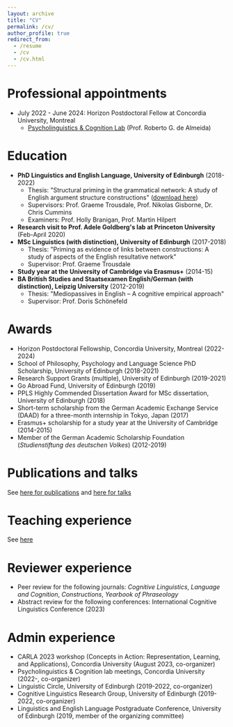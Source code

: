 ```yaml
---
layout: archive
title: "CV"
permalink: /cv/
author_profile: true
redirect_from:
  - /resume
  - /cv
  - /cv.html
---
```


Professional appointments
======
* July 2022 - June 2024: Horizon Postdoctoral Fellow at Concordia University, Montreal
	* <a href="https://psycholinguistics.weebly.com/">Psycholinguistics & Cognition Lab</a> (Prof. Roberto G. de Almeida)

Education
======
* <b>PhD Linguistics and English Language, University of Edinburgh</b> (2018-2022)
   * Thesis: "Structural priming in the grammatical network: A study of English argument structure constructions" (<a href="https://tungerer.github.io/files/Ungerer-2022-Structural-priming-in-the-grammatical-network.pdf">download here</a>)
   * Supervisors: Prof. Graeme Trousdale, Prof. Nikolas Gisborne, Dr. Chris Cummins
   * Examiners: Prof. Holly Branigan, Prof. Martin Hilpert
* <b>Research visit to Prof. Adele Goldberg's lab at Princeton University</b> (Feb-April 2020)
* <b>MSc Linguistics (with distinction), University of Edinburgh</b> (2017-2018)
   * Thesis: "Priming as evidence of links between constructions: A study of aspects of the English resultative network"
   * Supervisor: Prof. Graeme Trousdale
* <b>Study year at the University of Cambridge via Erasmus+</b> (2014-15)
* <b>BA British Studies and Staatsexamen English/German (with distinction), Leipzig University</b> (2012-2019)
   * Thesis: "Mediopassives in English – A cognitive empirical approach"
   * Supervisor: Prof. Doris Schönefeld

Awards
======
* Horizon Postdoctoral Fellowship, Concordia University, Montreal (2022-2024)
* School of Philosophy, Psychology and Language Science PhD Scholarship, University of Edinburgh (2018-2021)
* Research Support Grants (multiple), University of Edinburgh (2019-2021)
* Go Abroad Fund, University of Edinburgh (2019)
* PPLS Highly Commended Dissertation Award for MSc dissertation, University of Edinburgh (2018)
* Short-term scholarship from the German Academic Exchange Service (DAAD) for a three-month internship in Tokyo, Japan (2017)
* Erasmus+ scholarship for a study year at the University of Cambridge (2014-2015)
* Member of the German Academic Scholarship Foundation (<i>Studienstiftung des deutschen Volkes</i>) (2012-2019)

Publications and talks
======
See <a href="https://tungerer.github.io/publications/">here for publications</a> and <a href="https://tungerer.github.io/talks/">here for talks</a>
  
Teaching experience
======
See <a href="https://tungerer.github.io/teaching/">here</a>
  
Reviewer experience
======
* Peer review for the following journals: <i>Cognitive Linguistics</i>, <i>Language and Cognition</i>, <i>Constructions</i>, <i>Yearbook of Phraseology</i>
* Abstract review for the following conferences: International Cognitive Linguistics Conference (2023)

Admin experience
======
* CARLA 2023 workshop (Concepts in Action: Representation, Learning, and Applications), Concordia University (August 2023, co-organizer)
* Psycholinguistics & Cognition lab meetings, Concordia University (2022-, co-organizer)
* Linguistic Circle, University of Edinburgh (2019-2022, co-organizer) 
* Cognitive Linguistics Research Group, University of Edinburgh (2019-2022, co-organizer)
* Linguistics and English Language Postgraduate Conference,  University of Edinburgh (2019, member of the organizing committee)

